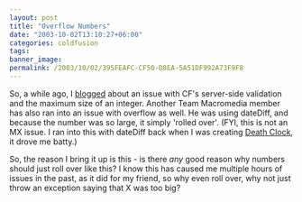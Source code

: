 ```yaml
---
layout: post
title: "Overflow Numbers"
date: "2003-10-02T13:10:27+06:00"
categories: coldfusion 
tags: 
banner_image: 
permalink: /2003/10/02/395FEAFC-CF50-D8EA-5A51DF992A73F9F8
---
```


So, a while ago, I <a href="http://www.camdenfamily.com/morpheus/blog/index.cfm?mode=entry&entry=163">blogged</a> about an issue with CF's server-side validation and the maximum size of an integer. Another Team Macromedia member has also ran into an issue with overflow as well. He was using dateDiff, and because the number was so large, it simply 'rolled over'. (FYI, this is not an MX issue. I ran into this with dateDiff back when I was creating <a href="http://www.deathclock.com">Death Clock</a>, it drove me batty.)

So, the reason I bring it up is this - is there <i>any</i> good reason why numbers should just roll over like this? I know this has caused me multiple hours of issues in the past, as it did for my friend, so why even roll over, why not just throw an exception saying that X was too big?